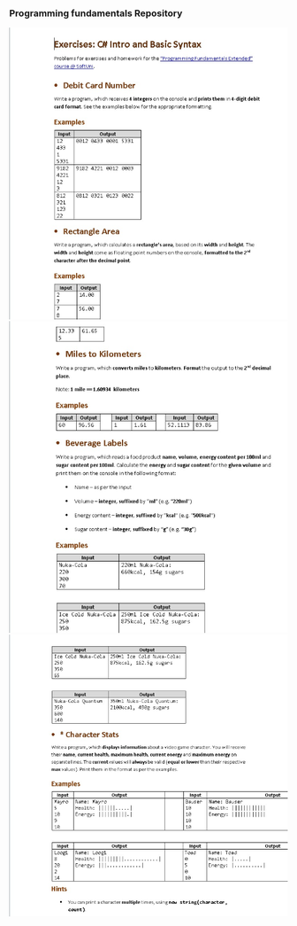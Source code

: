 ### Programming fundamentals Repository

![alt tag](https://github.com/March-2018-Tech-Module-Group-Task/programming-fundamentals/blob/master/firstPart.png)
![alt tag](https://github.com/March-2018-Tech-Module-Group-Task/programming-fundamentals/blob/master/secondPart.png)
![alt tag](https://github.com/March-2018-Tech-Module-Group-Task/programming-fundamentals/blob/master/thirdPart.png)

